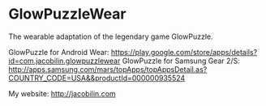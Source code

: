 GlowPuzzleWear
==============

The wearable adaptation of the legendary game GlowPuzzle.

GlowPuzzle for Android Wear: https://play.google.com/store/apps/details?id=com.jacobilin.glowpuzzlewear
GlowPuzzle for Samsung Gear 2/S: http://apps.samsung.com/mars/topApps/topAppsDetail.as?COUNTRY_CODE=USA&&productId=000000935524

My website: http://jacobilin.com
